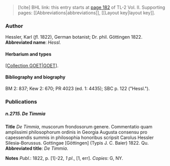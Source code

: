 > [!cite] BHL link: this entry starts at [page 182](https://www.biodiversitylibrary.org/page/33068424) of TL-2 Vol. II.
> Supporting pages: [[Abbreviations|abbreviations]], [[Layout key|layout key]].

### Author

Hessler, Karl (*fl*. 1822), German botanist; Dr. phil. Göttingen 1822. 
**Abbreviated name**: *Hessl.*

#### Herbarium and types

[[Collection GOET|GOET]](?).

#### Bibliography and biography

BM 2: 837; Kew 2: 670; PR 4023 (ed. 1: 4435); SBC p. 122 ("Hessl.").

### Publications

##### n.2715. De Timmia

**Title**
*De Timmia*, muscorum frondosorum genere. Commentatio quam amplissimi philosophorum ordinis in Georgia Augusta consensu pro capessendis summis in philosophia honoribus scripsit Carolus Hessler Silesia-Borussus. Gottingae \[Göttingen\] (Typis J. C. Baier) 1822. Qu.
**Abbreviated title**: *De Timmia*.

**Notes**
*Publ*.: 1822, p. \[1\]-22, *1 pl*., \[1, err\]. *Copies*: G, NY.

